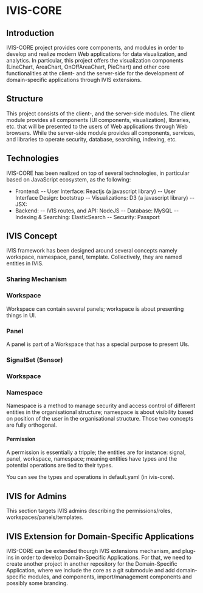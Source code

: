 # IVIS-CORE
## Introduction 
IVIS-CORE project provides core components, and modules in order to develop and realize modern Web applications for data visualization, and analytics. In particular, this project offers the visualization components (LineChart, AreaChart, OnOffAreaChart, PieChart) and other core functionalities at the client- and the server-side for the development of domain-specific applications through IVIS extensions.

## Structure
This project consists of the client-, and the server-side modules. The client module provides all components (UI components, visualization), libraries, etc. that will be presented to the users of Web applications through Web browsers. While the server-side module provides all components, services, and libraries to operate security, database, searching, indexing, etc.

## Technologies
IVIS-CORE has been realized on top of several technologies, in particular based on JavaScript ecosystem, as the following:

- Frontend: 
-- User Interface: Reactjs (a javascript library)
-- User Interface Design: bootstrap
-- Visualizations: D3 (a javascript library)
-- JSX:
- Backend:
-- IVIS routes, and API: NodeJS
-- Database: MySQL
-- Indexing & Searching: ElasticSearch
-- Security: Passport


## IVIS Concept
IVIS framework has been designed around several concepts namely workspace, namespace, panel, template. Collectively, they are named entities in IVIS.

### Sharing Mechanism

### Workspace
Workspace can contain several panels; workspace is about presenting things in UI. 

### Panel
A panel is part of a Workspace that has a special purpose to present UIs. 

### SignalSet (Sensor)

### Workspace

### Namespace
Namespace is a method to manage security and access control of different entities in the organisational structure; namespace is about visibility based on position of the user in the organisational structure. Those two concepts are fully orthogonal.

#### Permission

A permission is essentially a tripple; the entities are for instance: signal, panel, workspace, namespace; meaning entities have types and the potential operations are tied to their types.

You can see the types and operations in default.yaml (in ivis-core).

## IVIS for Admins
This section targets IVIS admins describing the permissions/roles, workspaces/panels/templates.

## IVIS Extension for Domain-Specific Applications
IVIS-CORE can be extended thourgh IVIS extensions mechanism, and plug-ins in order to develop Domain-Specific Applications. For that, we need to create another project in another repository for the Domain-Specific Application, where we include the core as a git submodule and add domain-specific modules, and components, import/management components and possibly some branding.
